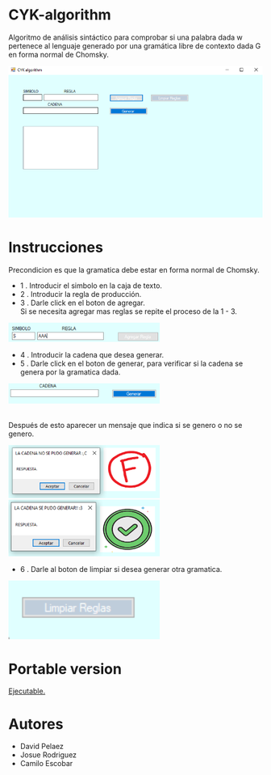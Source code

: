 # CYK-algorithm
Algoritmo de análisis sintáctico para comprobar si una palabra dada w pertenece al lenguaje generado por una gramática libre de contexto dada G en forma normal de Chomsky.

<img src="/CYK-algorithm/resources/img1.PNG" width = 600>

# Instrucciones
Precondicion es que la gramatica debe estar en forma normal de Chomsky.
- 1 . Introducir el simbolo en la caja de texto.
- 2 . Introducir la regla de producción.
- 3 . Darle click en el boton de agregar. 
<br>Si se necesita agregar mas reglas se repite el proceso de la 1 - 3.

<img src="/CYK-algorithm/resources/123Intru.PNG" width = 300>

- 4 . Introducir la cadena que desea generar.
- 5 . Darle click en el boton de generar, para verificar si la cadena se genera por la gramatica dada.

<img src="/CYK-algorithm/resources/cadenaYgenerar.PNG" width = 300>

<br>Después de esto aparecer un mensaje que indica si se genero o no se genero.

<img src="/CYK-algorithm/resources/NosePudo.PNG" width = 300>

<img src="/CYK-algorithm/resources/SisePudo.PNG" width = 300>

- 6 . Darle al boton de limpiar si desea generar otra gramatica.

<img src="/CYK-algorithm/resources/Limpiar.PNG" width = 300>

# Portable version 

[Ejecutable.](https://github.com/jdpv01/CYK-algorithm/raw/master/CYK-algorithm/CYK-algorithm.exe)

# Autores

- David Pelaez
- Josue Rodriguez 
- Camilo Escobar 


